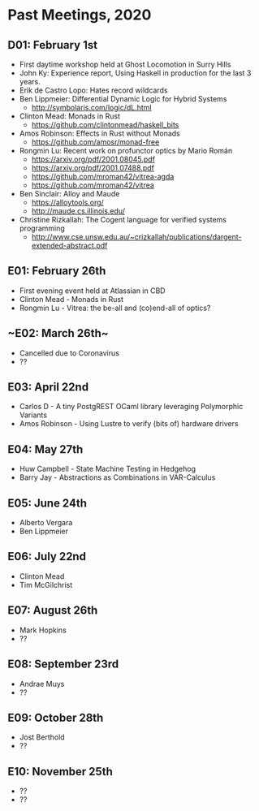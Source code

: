 
# Past Meetings, 2020

## D01: February 1st
* First daytime workshop held at Ghost Locomotion in Surry Hills
* John Ky: Experience report, Using Haskell in production for the last 3 years.
* Erik de Castro Lopo: Hates record wildcards
* Ben Lippmeier: Differential Dynamic Logic for Hybrid Systems
  * http://symbolaris.com/logic/dL.html
* Clinton Mead: Monads in Rust
  * https://github.com/clintonmead/haskell_bits
* Amos Robinson: Effects in Rust without Monads
  * https://github.com/amosr/monad-free
* Rongmin Lu: Recent work on profunctor optics by Mario Román
  * https://arxiv.org/pdf/2001.08045.pdf
  * https://arxiv.org/pdf/2001.07488.pdf
  * https://github.com/mroman42/vitrea-agda
  * https://github.com/mroman42/vitrea
* Ben Sinclair: Alloy and Maude
  * https://alloytools.org/
  * http://maude.cs.illinois.edu/
* Christine Rizkallah: The Cogent language for verified systems programming
  * http://www.cse.unsw.edu.au/~crizkallah/publications/dargent-extended-abstract.pdf

## E01: February 26th
* First evening event held at Atlassian in CBD
* Clinton Mead - Monads in Rust
* Rongmin Lu - Vitrea: the be-all and (co)end-all of optics?

## ~E02: March 26th~
* Cancelled due to Coronavirus
* ??

## E03: April 22nd
* Carlos D - A tiny PostgREST OCaml library leveraging Polymorphic Variants
* Amos Robinson - Using Lustre to verify (bits of) hardware drivers

## E04: May 27th
* Huw Campbell - State Machine Testing in Hedgehog
* Barry Jay - Abstractions as Combinations in VAR-Calculus

## E05: June 24th
* Alberto Vergara
* Ben Lippmeier

## E06: July 22nd
* Clinton Mead
* Tim McGilchrist

## E07: August 26th
* Mark Hopkins
* ??

## E08: September 23rd
* Andrae Muys
* ??

## E09: October 28th
* Jost Berthold
* ??

## E10: November 25th
* ??
* ??
